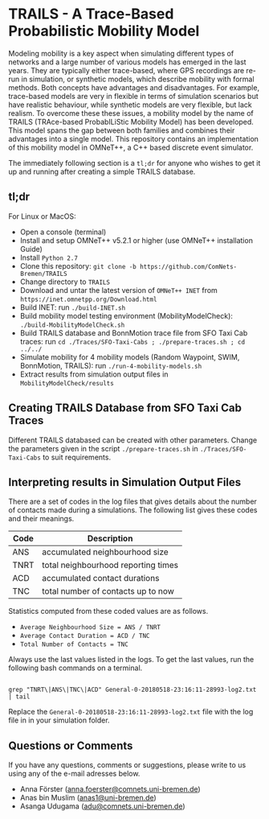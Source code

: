 # TRAILS - A Trace-Based Probabilistic Mobility Model

Modeling mobility is a key aspect when simulating different types of networks and a large number of various models has emerged in the last years. They are typically either trace-based, where GPS recordings are re-run in simulation, or synthetic models, which describe mobility with formal methods. Both concepts have advantages and disadvantages. For example, trace-based models are very in flexible in terms of simulation scenarios but have realistic behaviour, while synthetic models are very  flexible, but lack realism. To overcome these these issues, a mobility model by the name of TRAILS (TRAce-based ProbabILiStic Mobility Model) has been developed. This model spans the gap between both families and combines their advantages into a single model. This repository contains an implementation of this mobility model in OMNeT++, a C++ based discrete event simulator.

The immediately following section is a `tl;dr` for anyone who wishes to get it up and running after creating a simple TRAILS database. 

tl;dr
-----

For Linux or MacOS:

- Open a console (terminal) 
- Install and setup OMNeT++ v5.2.1 or higher (use OMNeT++ installation Guide)
- Install `Python 2.7`
- Clone this repository: `git clone -b https://github.com/ComNets-Bremen/TRAILS`
- Change directory to `TRAILS`
- Download and untar the latest version of `OMNeT++ INET` from `https://inet.omnetpp.org/Download.html`
- Build INET: run `./build-INET.sh`
- Build mobility model testing environment (MobilityModelCheck): `./build-MobilityModelCheck.sh`
- Build TRAILS database and BonnMotion trace file from SFO Taxi Cab traces: run `cd ./Traces/SFO-Taxi-Cabs ; ./prepare-traces.sh ; cd ../../`
- Simulate mobility for 4 mobility models (Random Waypoint, SWIM, BonnMotion, TRAILS): run `./run-4-mobility-models.sh`
- Extract results from simulation output files in `MobilityModelCheck/results`



Creating TRAILS Database from SFO Taxi Cab Traces
-------------------------------------------------

Different TRAILS databased can be created with other parameters. Change the parameters given in the script `./prepare-traces.sh` in `./Traces/SFO-Taxi-Cabs` to suit requirements. 


Interpreting results in Simulation Output Files 
-----------------------------------------------

There are a set of codes in the log files that gives details about the number of contacts made during a simulations. The following list gives these codes and their meanings.

|  Code    |             Description                |
|  ---     |                 ---                    |
| ANS      | accumulated neighbourhood size         | 
| TNRT     | total neighbourhood reporting times    |
| ACD      | accumulated contact durations          |
| TNC      | total number of contacts up to now     |

Statistics computed from these coded values are as follows.

- `Average Neighbourhood Size = ANS / TNRT`
- `Average Contact Duration = ACD / TNC`
- `Total Number of Contacts = TNC`

Always use the last values listed in the logs. To get the last values, run the following bash commands on a terminal.

``` 

grep "TNRT\|ANS\|TNC\|ACD" General-0-20180518-23:16:11-28993-log2.txt | tail

```
Replace the `General-0-20180518-23:16:11-28993-log2.txt` file with the log file in in your simulation folder.


Questions or Comments
---------------------

If you have any questions, comments or suggestions, please write to us using any of the e-mail adresses below.

  - Anna Förster (anna.foerster@comnets.uni-bremen.de)
  - Anas bin Muslim (anas1@uni-bremen.de)
  - Asanga Udugama (adu@comnets.uni-bremen.de)
  